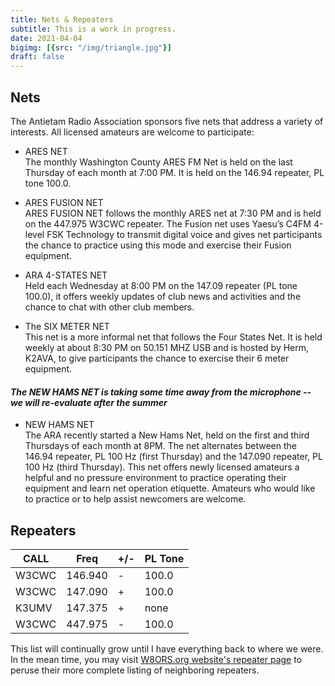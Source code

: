 ```yaml
---
title: Nets & Repeaters
subtitle: This is a work in progress.
date: 2021-04-04
bigimg: [{src: "/img/triangle.jpg"}]
draft: false
---
```


## Nets

The Antietam Radio Association sponsors five nets that address a variety of interests. All licensed amateurs are welcome to participate:

- ARES NET  
    The monthly Washington County ARES FM Net is held on the last Thursday of each month at 7:00 PM. It is held on the 146.94 repeater, PL tone 100.0. 
    
- ARES FUSION NET  
    ARES FUSION NET follows the monthly ARES net at 7:30 PM and is held on the 447.975 W3CWC repeater. The Fusion net uses Yaesu’s C4FM 4-level FSK Technology to transmit digital voice and gives net participants the chance to practice using this mode and exercise their Fusion equipment.

-  ARA 4-STATES NET  
     Held each Wednesday at 8:00 PM on the 147.09 repeater (PL tone 100.0), it offers weekly updates of club news and activities and the chance to chat with other club members.

- The SIX METER NET  
    This net is a more informal net that follows the Four States Net. It is held weekly at about 8:30 PM on 50.151 MHZ USB and is hosted by Herm, K2AVA, to give participants the chance to exercise their 6 meter equipment.

#### *The NEW HAMS NET is taking some time away from the microphone -- we will re-evaluate after the summer*
- NEW HAMS NET   
    The ARA recently started a New Hams Net, held on the first and third Thursdays of each month at 8PM. The net alternates between the 146.94 repeater, PL 100 Hz (first Thursday) and the 147.090 repeater, PL 100 Hz (third Thursday). This net offers newly licensed amateurs a helpful and no pressure environment to practice operating their equipment and learn net operation etiquette. Amateurs who would like to practice or to help assist newcomers are welcome.

## Repeaters
CALL|Freq|+/-|PL Tone
---|---|---|---
W3CWC|146.940| - |100.0 
W3CWC|147.090| + |100.0
K3UMV|147.375| + |none
W3CWC|447.975| - |100.0

This list will continually grow until I have everything back to where we were. In the mean time, you may visit [W8ORS.org website's repeater page](https://www.w8ors.org/Net.html) to peruse their more complete listing of neighboring repeaters.

